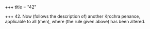 +++
title = "42"

+++
42. Now (follows the description of) another Kṛcchra penance, applicable to all (men), where (the rule given above) has been altered.
